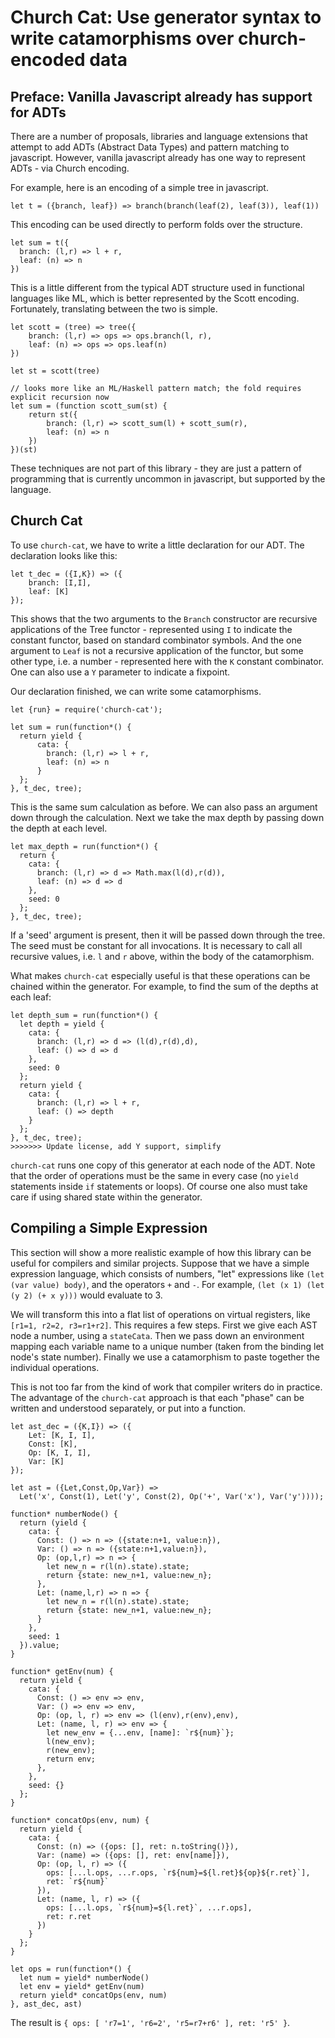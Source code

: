 Church Cat: Use generator syntax to write catamorphisms over church-encoded data
====================================================================================

Preface: Vanilla Javascript already has support for ADTs
--------------------------------------------------------

There are a number of proposals, libraries and language extensions
that attempt to add ADTs (Abstract Data Types) and pattern matching to
javascript. However, vanilla javascript already has one way to
represent ADTs - via Church encoding.

For example, here is an encoding of a simple tree in javascript.

~~~{.javascript}
let t = ({branch, leaf}) => branch(branch(leaf(2), leaf(3)), leaf(1))
~~~

This encoding can be used directly to perform folds over the structure.

~~~{.javascript}
let sum = t({
  branch: (l,r) => l + r,
  leaf: (n) => n
})
~~~

This is a little different from the typical ADT structure used in
functional languages like ML, which is better represented by the
Scott encoding. Fortunately, translating between the two is
simple.

~~~{.javascript}
let scott = (tree) => tree({
    branch: (l,r) => ops => ops.branch(l, r),
    leaf: (n) => ops => ops.leaf(n)
})

let st = scott(tree)

// looks more like an ML/Haskell pattern match; the fold requires explicit recursion now
let sum = (function scott_sum(st) {
    return st({
        branch: (l,r) => scott_sum(l) + scott_sum(r),
        leaf: (n) => n
    })
})(st)
~~~

These techniques are not part of this library - they are just a
pattern of programming that is currently uncommon in javascript, but
supported by the language.

Church Cat
----------

To use `church-cat`, we have to write a little declaration for our
ADT. The declaration looks like this:

~~~{.javascript}
let t_dec = ({I,K}) => ({
    branch: [I,I],
    leaf: [K]
});
~~~

This shows that the two arguments to the `Branch` constructor are
recursive applications of the Tree functor - represented using `I` to
indicate the constant functor, based on standard combinator
symbols. And the one argument to `Leaf` is not a recursive application
of the functor, but some other type, i.e. a number - represented here
with the `K` constant combinator. One can also use a `Y` parameter to
indicate a fixpoint.

Our declaration finished, we can write some catamorphisms.

~~~{.javascript}
let {run} = require('church-cat');

let sum = run(function*() {
  return yield {
      cata: {
        branch: (l,r) => l + r,
        leaf: (n) => n
      }
  };
}, t_dec, tree);
~~~

This is the same sum calculation as before. We can also pass an
argument down through the calculation. Next we
take the max depth by passing down the depth at each level.

~~~{.javascript}
let max_depth = run(function*() {
  return {
    cata: {
      branch: (l,r) => d => Math.max(l(d),r(d)),
      leaf: (n) => d => d
    },
    seed: 0
  };
}, t_dec, tree);
~~~

If a 'seed' argument is present, then it will be passed down through
the tree. The seed must be constant for all invocations. It is
necessary to call all recursive values, i.e. `l` and `r` above, within
the body of the catamorphism.

What makes `church-cat` especially useful is that these operations can
be chained within the generator. For example, to find the sum of the
depths at each leaf:

~~~{.javascript}
let depth_sum = run(function*() {
  let depth = yield {
    cata: {
      branch: (l,r) => d => (l(d),r(d),d),
      leaf: () => d => d
    },
    seed: 0
  };
  return yield {
    cata: {
      branch: (l,r) => l + r,
      leaf: () => depth
    }
  };
}, t_dec, tree);
>>>>>>> Update license, add Y support, simplify
~~~

`church-cat` runs one copy of this generator at each node of the
ADT. Note that the order of operations must be the same in every case
(no `yield` statements inside `if` statements or loops). Of course one
also must take care if using shared state within the generator.

Compiling a Simple Expression
-----------------------------

This section will show a more realistic example of how this library
can be useful for compilers and similar projects. Suppose that we have
a simple expression language, which consists of numbers, "let"
expressions like `(let (var value) body)`, and the operators `+` and
`-`. For example, `(let (x 1) (let (y 2) (+ x y)))` would evaluate to
3.

We will transform this into a flat list of operations on virtual
registers, like `[r1=1, r2=2, r3=r1+r2]`. This
requires a few steps. First we give each AST node a number, using a
`stateCata`. Then we pass down an environment mapping each variable
name to a unique number (taken from the binding let node's state
number). Finally we use a catamorphism to paste together the
individual operations.

This is not too far from the kind of work that compiler writers do in
practice. The advantage of the `church-cat` approach is that each
"phase" can be written and understood separately, or put into a
function.

~~~{.javascript}
let ast_dec = ({K,I}) => ({
    Let: [K, I, I],
    Const: [K],
    Op: [K, I, I],
    Var: [K]
});

let ast = ({Let,Const,Op,Var}) => 
  Let('x', Const(1), Let('y', Const(2), Op('+', Var('x'), Var('y'))));

function* numberNode() {
  return (yield {
    cata: {
      Const: () => n => ({state:n+1, value:n}),
      Var: () => n => ({state:n+1,value:n}),
      Op: (op,l,r) => n => {
        let new_n = r(l(n).state).state;
        return {state: new_n+1, value:new_n};
      },
      Let: (name,l,r) => n => {
        let new_n = r(l(n).state).state;
        return {state: new_n+1, value:new_n};
      }
    },
    seed: 1
  }).value;
}

function* getEnv(num) {
  return yield {
    cata: {
      Const: () => env => env,
      Var: () => env => env,
      Op: (op, l, r) => env => (l(env),r(env),env),
      Let: (name, l, r) => env => {
        let new_env = {...env, [name]: `r${num}`};
        l(new_env);
        r(new_env);
        return env;
      },
    },
    seed: {}
  };
}

function* concatOps(env, num) {
  return yield {
    cata: {
      Const: (n) => ({ops: [], ret: n.toString()}),
      Var: (name) => ({ops: [], ret: env[name]}),
      Op: (op, l, r) => ({
        ops: [...l.ops, ...r.ops, `r${num}=${l.ret}${op}${r.ret}`], 
        ret: `r${num}`
      }),
      Let: (name, l, r) => ({
        ops: [...l.ops, `r${num}=${l.ret}`, ...r.ops], 
        ret: r.ret
      })
    }
  };
}

let ops = run(function*() {
  let num = yield* numberNode()
  let env = yield* getEnv(num)
  return yield* concatOps(env, num)
}, ast_dec, ast)
~~~

The result is `{ ops: [ 'r7=1', 'r6=2', 'r5=r7+r6' ], ret: 'r5' }`.


